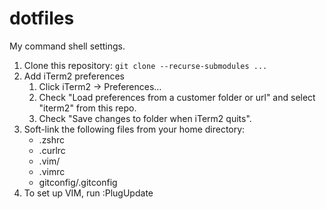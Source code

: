 # dotfiles
My command shell settings.

1. Clone this repository: `git clone --recurse-submodules ...`
1. Add iTerm2 preferences
   1. Click iTerm2 -> Preferences...
   1. Check "Load preferences from a customer folder or url" and select "iterm2" from this repo.
   1. Check "Save changes to folder when iTerm2 quits".
1. Soft-link the following files from your home directory:
   - .zshrc
   - .curlrc
   - .vim/
   - .vimrc
   - gitconfig/.gitconfig
1. To set up VIM, run :PlugUpdate
